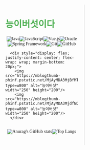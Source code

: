 <div style="display: flex; justify-content: space-around; align-items: flex-start; margin-top: 30px; font-family: 'Arial, sans-serif';">
  <div style="width: 45%; text-align: left; border-right: 1px solid #ddd; padding-right: 20px;">
    <h1 style="font-size: 2em; color: #4CAF50;">
      <strong>능이버섯이다</strong>
    </h1>
    <div style="text-align: center; margin-bottom: 20px;">
    </div>
    <div style="display: flex; justify-content: center; flex-wrap: wrap; margin-bottom: 20px;">
      <img src="https://img.shields.io/badge/Java-007396?style=for-the-badge&logo=coffee&logoColor=white" alt="Java" />
      <img src="https://img.shields.io/badge/JavaScript-F7DF1E?style=for-the-badge&logo=javascript&logoColor=black" alt="JavaScript" />
      <img src="https://img.shields.io/badge/Vue.js-4FC08D?style=for-the-badge&logo=vue.js&logoColor=white" alt="Vue.js" />
      <img src="https://img.shields.io/badge/Oracle-F80000?style=for-the-badge&logo=oracle&logoColor=white" alt="Oracle" />
      <img src="https://img.shields.io/badge/Spring%20Framework-6DB33F?style=for-the-badge&logo=spring&logoColor=white" alt="Spring Framework" />
<!--       <img src="https://img.shields.io/badge/MySQL-4479A1?style=for-the-badge&logo=mysql&logoColor=white" alt="MySQL" /> -->
<!--       <img src="https://img.shields.io/badge/Linux-FCC624?style=for-the-badge&logo=linux&logoColor=black" alt="Linux" /> -->
<!--       <img src="https://img.shields.io/badge/CentOS-262577?style=for-the-badge&logo=centos&logoColor=white" alt="CentOS" /> -->
<!--       <img src="https://img.shields.io/badge/Ubuntu-E95420?style=for-the-badge&logo=ubuntu&logoColor=white" alt="Ubuntu" /> -->
<!--       <img src="https://img.shields.io/badge/AWS-232F3E?style=for-the-badge&logo=amazonaws&logoColor=white" alt="AWS" /> -->
            <img src="https://img.shields.io/badge/Git-F05032?style=for-the-badge&logo=git&logoColor=white" alt="Git" />
      <img src="https://img.shields.io/badge/GitHub-181717?style=for-the-badge&logo=github&logoColor=white" alt="GitHub" />

      <div style="display: flex; justify-content: center; flex-wrap: wrap; margin-bottom: 20px;">
        <img src="https://mblogthumb-phinf.pstatic.net/MjAyMDA3MjBfMTgy/MDAxNTk1MjQzMTkyMjA5.GKgGSNqJ49OGewWMMkpyKNkEe4pFFmswyFEEzt0NDBIg.ZHb4PIc2jniTx9lgC9cOF6bwyyBJ7CgnRkrzRrraMu4g.JPEG.suminpie/1595243191126.jpg?type=w800" alt="능이버섯" width="250" height="200"/>
        <img src="https://mblogthumb-phinf.pstatic.net/MjAyMDA3MjdfNDIg/MDAxNTk1ODMwMzkwMjQ3.m0ERSAGuB4UHEoRqPs7_hR6_z5c6gpTYPzQCVD1WZ_Qg.HSjsHeT6gKYMQ2afGPneUTvLnYXvNSuMIT5gcmtjX10g.JPEG.arcane23/IMG_7363.JPG?type=w800" alt="능이버섯" width="250" height="200"/>
      </div>
      
![Anurag's GitHub stats](https://github-readme-stats.vercel.app/api?username=SeongJoon-Yang&show_icons=true&theme=radical)

![Top Langs](https://github-readme-stats.vercel.app/api/top-langs/?username=SeongJoon-Yang&layout=compact&theme=dracula)
    </div>
  </div>
</div>
